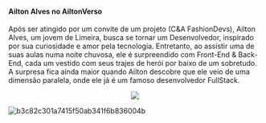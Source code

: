 #### Ailton Alves no AiltonVerso 

Após ser atingido por um convite de um projeto (C&A FashionDevs), Ailton Alves, um jovem de Limeira, busca se tornar um Desenvolvedor, inspirado por sua curiosidade e amor pela tecnologia. Entretanto, ao assistir uma de suas aulas numa noite chuvosa, ele é surpreendido com Front-End & Back-End, cada um vestido com seus trajes de herói por baixo de um sobretudo. A surpresa fica ainda maior quando Ailton descobre que ele veio de uma dimensão paralela, onde ele já é um famoso desenvolvedor FullStack.

<div align="center">
<img src=https://user-images.githubusercontent.com/91908746/141025988-d8ef180d-0c56-4c55-af3b-6c8ada908065.gif" >
</div>
                                                                                                               
![b3c82c301a7415f50ab341f6b836004b](https://user-images.githubusercontent.com/91908746/141025988-d8ef180d-0c56-4c55-af3b-6c8ada908065.gif)
<h1> </h1>


<!--
**aailton/aailton** is a ✨ _special_ ✨ repository because its `README.md` (this file) appears on your GitHub profile.

Here are some ideas to get you started:

- 🔭 I’m currently working on ...
- 🌱 I’m currently learning ...
- 👯 I’m looking to collaborate on ...
- 🤔 I’m looking for help with ...
- 💬 Ask me about ...
- 📫 How to reach me: ...
- 😄 Pronouns: ...
- ⚡ Fun fact: ...
-->

